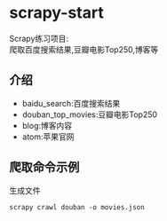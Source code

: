 # scrapy-start

Scrapy练习项目:  
爬取百度搜索结果,豆瓣电影Top250,博客等

## 介绍

- baidu_search:百度搜索结果
- douban_top_movies:豆瓣电影Top250
- blog:博客内容
- atom:苹果官网

## 爬取命令示例

生成文件

```
scrapy crawl douban -o movies.json
```
